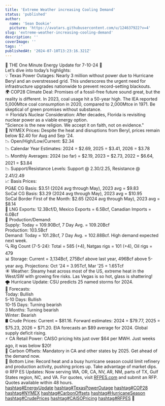 ```yaml
---
title: 'Extreme Weather increasing Cooling Demand'
status: 'published'
author:
  name: 'Sean Dookie'
  picture: 'https://avatars.githubusercontent.com/u/124637922?v=4'
slug: 'extreme-weather-increasing-cooling-demand'
description: ''
coverImage: ''
tags: ''
publishedAt: '2024-07-10T13:23:16.321Z'
---
```


🌟 THE One Minute Energy Update for 7-10-24 🌟\
Let’s dive into today’s highlights:\
💡 Texas Power Outages: Nearly 3 million without power due to Hurricane Beryl and an overstressed grid. This underscores the urgent need for infrastructure upgrades nationwide to prevent record-setting blackouts.\
🌍 COP28 Climate Deal: Promises of a fossil-free future sound great, but the reality is different. In 2023, coal usage hit a 50-year high. The IEA reported 5,000Mtce coal consumption in 2020, compared to 2,000Mtce in 1971. Be skeptical of green promises without substance.\
⚛️ Florida’s Nuclear Consideration: After decades, Florida is revisiting nuclear power as a viable energy option. \
"Science is the new religion. We accept it on faith, not on evidence."\
🔹 NYMEX Prices: Despite the heat and disruptions from Beryl, prices remain below $2.40 for Aug and Sep ’24.\
📉 Open/High/Low/Current: $2.34\
📉 Calendar Year Estimates: 2024 = $2.69, 2025 = $3.41, 2026 = $3.78\
📉 Monthly Averages: 2024 (so far) = $2.19, 2023 = $2.73, 2022 = $6.64, 2021 = $3.84\
📉 Support/Resistance Levels: Support @ $2.30/$2.25, Resistance @ $2.41/$2.49\
📈 Basis Prices:\
PG&E CG Basis: $3.51 (2024 avg through May), 2023 avg = $9.83\
SoCal CG Basis: $3.29 (2024 avg through May), 2023 avg = $10.95\
SoCal Border First of the Month: $2.65 (2024 avg through May), 2023 avg = $8.14\
🚢 LNG Exports: 12.3Bcf/D, Mexico Exports = 6.5Bcf, Canadian Imports = 6.0Bcf\
🔧 Production/Demand:\
Supply: Today = 109.90Bcf, 7 Day Avg. = 109.20Bcf\
Production: 103.5Bcf\
Demand: Today = 101.2Bcf, 7 Day Avg. = 102.88Bcf. High demand expected next week.\
🔍 Rig Count (7-5-24): Total = 585 (+4), Natgas rigs = 101 (+4), Oil rigs = 479\
📊 Storage: Current = 3,134Bcf, 275Bcf above last year, 496Bcf above 5-year avg. Projections: Oct ’24 = 3.95Tcf, Mar ’25 = 1.65Tcf\
☀️ Weather: Steamy heat across most of the US, extreme heat in the West/SW with growing fire risks. Las Vegas is so hot, glass is shattering!\
🌪️ Hurricane Update: CSU predicts 25 named storms for 2024.\
🔺 Forecasts:\
Today: Bullish\
5-10 Days: Bullish\
10-15 Days: Turning bearish\
3 Months: Turning bearish\
Winter: Bearish\
🛢️ Crude Prices: Current = $81.16. Forward estimates: 2024 = $79.77, 2025 = $75.23, 2026 = $71.20. EIA forecasts an $89 average for 2024. Global supply deficit rising.\
⚡ CA Retail Power: CAISO pricing hits just over $64 per MWH. Just weeks ago, it was below $20!\
🌱 Carbon Offsets: Mandatory in CA and other states by 2025. Get ahead of the demand now.\
🔻 Bottom Line: Record heat and a busy hurricane season could limit refinery and production activity, pushing prices up. Take advantage of market dips.\
🌐 RFP ES Updates: Now serving WA, OR, CA, NV, AR, NM, parts of TX, Gulf States region, NC, and VA. For quotes, visit [RFPES.com](http://rfpes.com/) and submit an RFP. Quotes available within 48 hours.\
[hashtag#EnergyUpdate](https://www.linkedin.com/feed/hashtag/?keywords=energyupdate&highlightedUpdateUrns=urn%3Ali%3Aactivity%3A7216799425489195008) [hashtag#TexasPowerOutage](https://www.linkedin.com/feed/hashtag/?keywords=texaspoweroutage&highlightedUpdateUrns=urn%3Ali%3Aactivity%3A7216799425489195008&lipi=urn%3Ali%3Apage%3Ad_flagship3_feed%3BcEVPc2V8QQuHUDbN4Av%2F0w%3D%3D) [hashtag#COP28](https://www.linkedin.com/feed/hashtag/?keywords=cop28&highlightedUpdateUrns=urn%3Ali%3Aactivity%3A7216799425489195008) [hashtag#NYMEX](https://www.linkedin.com/feed/hashtag/?keywords=nymex&highlightedUpdateUrns=urn%3Ali%3Aactivity%3A7216799425489195008) [hashtag#CarbonOffsets](https://www.linkedin.com/feed/hashtag/?keywords=carbonoffsets&highlightedUpdateUrns=urn%3Ali%3Aactivity%3A7216799425489195008) [hashtag#HurricaneSeason](https://www.linkedin.com/feed/hashtag/?keywords=hurricaneseason&highlightedUpdateUrns=urn%3Ali%3Aactivity%3A7216799425489195008) [hashtag#CrudePrices](https://www.linkedin.com/feed/hashtag/?keywords=crudeprices&highlightedUpdateUrns=urn%3Ali%3Aactivity%3A7216799425489195008) [hashtag#CAISOPricing](https://www.linkedin.com/feed/hashtag/?keywords=caisopricing&highlightedUpdateUrns=urn%3Ali%3Aactivity%3A7216799425489195008) [hashtag#RFPES](https://www.linkedin.com/feed/hashtag/?keywords=rfpes&highlightedUpdateUrns=urn%3Ali%3Aactivity%3A7216799425489195008) 🌟